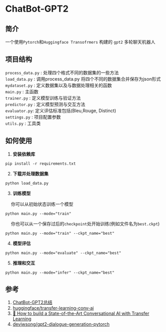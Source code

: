 # ChatBot-GPT2
## 简介
一个使用`Pytorch`和`Huggingface Transofrmers` 构建的 `gpt2` 多轮聊天机器人 <br>

## 项目结构 
`process_data.py` : 处理四个格式不同的数据集的一些方法 <br>
`load_data.py` : 调用process_data.py 将四个不同的数据集合并保存为json形式<br>
`mydataset.py` : 定义数据集以及与数据处理相关的函数<br>
`main.py` : 主函数<br>
`trainer.py` : 定义模型训练与验证方法<br>
`predictor.py` : 定义模型预测与交互方法<br>
`evaluator.py`: 定义评估标准包括(Bleu,Rouge, Distinct) <br>
`settings.py` : 项目配置参数<br>
`utils.py` : 工具类<br>

## 如何使用
 
 1. **安装依赖库**
```
pip install -r requirements.txt
```
2. **下载并处理数据集**
```
python load_data.py
```
3. **训练模型**

  &emsp; 你可以从初始状态训练一个模型
```
python main.py --mode="train"
```

  &emsp; 你也可以从一个保存过后的`checkpoint`处开始训练(例如文件名为`best.ckpt`)
```
python main.py --mode="train" --ckpt_name="best"
```
4. **模型评估**
```
python main.py --mode="evaluate" --ckpt_name="best"
```
5. **推理和交互**
```
python main.py --mode="infer" --ckpt_name="best"
```

## 参考
1. [ChatBot-GPT2总结](https://github.com/chenjunyi1999/ML-Tutorial/tree/main/Project_Notes/ChatBot-GPT2%E9%A1%B9%E7%9B%AE%E7%AC%94%E8%AE%B0)
2. [huggingface/transfer-learning-conv-ai](https://github.com/huggingface/transfer-learning-conv-ai)
3. [🦄 How to build a State-of-the-Art Conversational AI with Transfer Learning](https://medium.com/huggingface/how-to-build-a-state-of-the-art-conversational-ai-with-transfer-learning-2d818ac26313)
4. [devjwsong/gpt2-dialogue-generation-pytorch](https://github.com/devjwsong/gpt2-dialogue-generation-pytorch)


